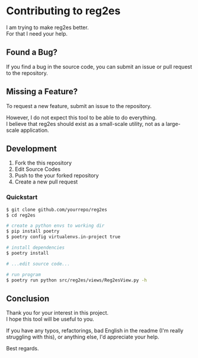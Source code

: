 # Contributing to reg2es

I am trying to make reg2es better.  
For that I need your help.  

## Found a Bug?
If you find a bug in the source code, you can submit an issue or pull request to the repository.  

## Missing a Feature?
To request a new feature, submit an issue to the repository.  

However, I do not expect this tool to be able to do everything.  
I believe that reg2es should exist as a small-scale utility, not as a large-scale application.  

## Development
1. Fork the this repository
2. Edit Source Codes
3. Push to the your forked repository
4. Create a new pull request

### Quickstart

```bash
$ git clone github.com/yourrepo/reg2es
$ cd reg2es

# create a python envs to working dir
$ pip install poetry
$ poetry config virtualenvs.in-project true

# install dependencies
$ poetry install

# ...edit source code...

# run program
$ poetry run python src/reg2es/views/Reg2esView.py -h
```

## Conclusion
Thank you for your interest in this project.  
I hope this tool will be useful to you.  

If you have any typos, refactorings, bad English in the readme (I'm really struggling with this), or anything else, I'd appreciate your help.  

Best regards.
